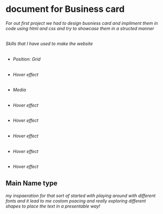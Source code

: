 # document for Business card

###### For out first project we had to design busniess card and impliment them in code using html and css and try to showcase them in a structed manner

###### Skills that I have used to make the website

- ###### Position: Grid
- ###### Hover effect
- ###### Media 
- ###### Hover effect
- ###### Hover effect
- ###### Hover effect
- ###### Hover effect
- ###### Hover effect

 ## Main Name type 

 ###### my inspaeration for that sort of started with playing around with different fonts and it lead to me costom psacing and really exploring different shapes to place the text in a presentable way!